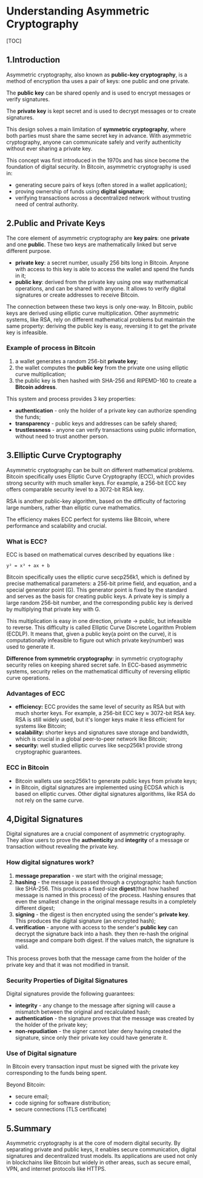 # Understanding Asymmetric Cryptography

[TOC]

## 1.Introduction

Asymmetric cryptography, also known as **public-key cryptography**, is a method of encryption tha uses a pair of keys: one public and one private.

The **public key** can be shared openly and is used to encrypt messages or verify signatures.

The **private key** is kept secret and is used to decrypt messages or to create signatures.

This design solves a main limitation of **symmetric cryptography**, where both parties must share the same secret key in advance. With asymmetric cryptography, anyone can communicate safely  and verify authenticity without ever sharing a private key.

This concept was first introduced in the 1970s and has since become the foundation of digital security.
In Bitcoin, asymmetric cryptography is used in:

* generating secure pairs of keys (often stored in a wallet application);
* proving ownership of funds using **digital signature**;
* verifying transactions across a decentralized network without trusting need of central authority.

## 2.Public and Private Keys

The core element of asymmetric cryptography are **key pairs**: one **private** and one **public**. These two keys are mathematically linked but serve different purpose.

* **private key**: a secret number, usually 256 bits long in Bitcoin. Anyone with access to this key is able to access the wallet and spend the funds in it;
* **public key**: derived from the private key using one way mathematical operations, and can be shared with anyone. It allows to verify digital signatures or create addresses to receive Bitcoin.

The connection between these two keys is only one-way. In Bitcoin, public keys are derived using elliptic curve multiplication. Other asymmetric systems, like RSA, rely on different mathematical problems but maintain the same property: deriving the public key is easy, reversing it to get the private key is infeasible.

### Example of process in Bitcoin

1. a wallet generates a random 256-bit **private key**;
2. the wallet computes the **public key** from the private one using elliptic curve multiplication;
3. the public key is then hashed with SHA-256 and RIPEMD-160 to create a **Bitcoin address**.

This system and process provides 3 key properties:

* **authentication** - only the holder of a private key can authorize spending the funds;
* **transparency** - public keys and addresses can be safely shared;
* **trustlessness** - anyone can verify transactions using public information, without need to trust another person.

## 3.Elliptic Curve Cryptography

Asymmetric cryptography can be built on different mathematical problems. Bitcoin specifically uses Elliptic Curve Cryptography (ECC), which provides strong security with much smaller keys. For example, a 256-bit ECC key offers comparable security level to a 3072-bit RSA key.

RSA is another public-key algorithm, based on the difficulty of factoring large numbers, rather than elliptic curve mathematics.

The efficiency makes ECC perfect for systems like Bitcoin, where performance and scalability and crucial.

### What is ECC?

ECC is based on mathematical curves described by equations like :

`y² = x³ + ax + b`

Bitcoin specifically uses the elliptic curve secp256k1, which is defined by precise mathematical parameters: a 256-bit prime field, and equation, and a special generator point (G). This generator point is fixed by the standard and serves as the basis for creating public keys. A private key is simply a large random 256-bit number, and the corresponding public key is derived by multiplying that private key with G.

This multiplication is easy in one direction, private -> public, but infeasible to reverse. This difficulty is called Elliptic Curve Discrete Logarithm Problem (ECDLP). It means that, given a public key(a point on the curve), it is computationally infeasible to figure out which private key(number) was used to generate it.

**Difference from symmetric cryptography**: in symmetric cryptography security relies on keeping shared secret safe. In ECC-based asymmetric systems, security relies on the mathematical difficulty of reversing elliptic curve operations.

### Advantages of ECC

* **efficiency:** ECC provides the same level of security as RSA but with much shorter keys. For example, a 256-bit ECC key ≈ 3072-bit RSA key. RSA is still widely used, but it's longer keys make it less efficient for systems like Bitcoin;
* **scalability:** shorter keys and signatures save storage and bandwidth, which is crucial in a global peer-to-peer network like Bitcoin;
* **security:** well studied elliptic curves like secp256k1 provide strong cryptographic guarantees.

### ECC in Bitcoin

* Bitcoin wallets use secp256k1 to generate public keys from private keys;
* in Bitcoin, digital signatures are implemented using ECDSA which is based on elliptic curves. Other digital signatures algorithms, like RSA do not rely on the same curve.

## 4,Digital Signatures

Digital signatures are a crucial component of asymmetric cryptography. They allow users to prove the **authenticity** and **integrity** of a message or transaction without revealing the private key.

### How digital signatures work?

1. **message preparation** - we start with the original message;
2. **hashing** - the message is passed through a cryptographic hash function like SHA-256. This produces a fixed-size **digest**(that how hashed message is named in this process) of the process. Hashing ensures that even the smallest change in the original message results in a completely different digest;
3. **signing** - the digest is then encrypted using the sender's **private key**. This produces the digital signature (an encrypted hash);
4. **verification** - anyone with access to the sender's **public key** can decrypt the signature back into a hash. they then re-hash the original message and compare both digest. If the values match, the signature is valid.

This process proves both that the message came from the holder of the private key and that it was not modified in transit.

### Security Properties of Digital Signatures

Digital signatures provide the following guarantees:

* **integrity** - any change to the message after signing will cause a mismatch between the original and recalculated hash;
* **authentication** - the signature proves that the message was created by the holder of the private key;
* **non-repudiation** - the signer cannot later deny having created the signature, since only their private key could have generate it.

### Use of Digital signature

In Bitcoin every transaction input must be signed with the private key corresponding to the funds being spent.

Beyond Bitcoin:

* secure email;
* code signing for software distribution;
* secure connections (TLS certificate)

## 5.Summary

Asymmetric cryptography is at the core of modern digital security. By separating private and public keys, it enables secure communication, digital signatures and decentralized trust models. Its applications are used not only in blockchains like Bitcoin but widely in other areas, such as  secure email, VPN, and internet protocols like HTTPS.
